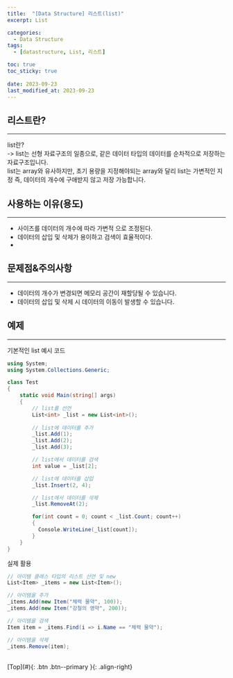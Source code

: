 ```yaml
---
title:  "[Data Structure] 리스트(list)"
excerpt: List

categories:
  - Data Structure
tags:
  - [datastructure, List, 리스트]

toc: true
toc_sticky: true
 
date: 2023-09-23
last_modified_at: 2023-09-23
---
```


## 리스트란?
---
list란? <br>
-> list는 선형 자료구조의 일종으로, 같은 데이터 타입의 데이터를 순차적으로 저장하는 자료구조입니다.  <br>
list는 array와 유사하지만, 초기 용량을 지정해야되는 array와 달리 list는 가변적인 지정 즉, 데이터의 개수에 구애받지 않고 저장 가능합니다.  <br>


## 사용하는 이유(용도)
---
- 사이즈를 데이터의 개수에 따라 가변적 으로 조정된다.
- 데이터의 삽입 및 삭제가 용이하고 검색이 효율적이다.
- 

## 문제점&주의사항
---
- 데이터의 개수가 변경되면 메모리 공간이 재할당될 수 있습니다.
- 데이터의 삽입 및 삭제 시 데이터의 이동이 발생할 수 있습니다.


## 예제
---

기본적인 list 예시 코드
```C#
using System;
using System.Collections.Generic;

class Test
{
    static void Main(string[] args)
    {
        // list를 선언
        List<int> _list = new List<int>();
        
        // list에 데이터를 추가
        _list.Add(1);
        _list.Add(2);
        _list.Add(3);

        // list에서 데이터를 검색
        int value = _list[2];

        // list에 데이터를 삽입
        _list.Insert(2, 4);

        // list에서 데이터를 삭제
        _list.RemoveAt(2);

        for(int count = 0; count < _list.Count; count++)
        {
          Console.WriteLine(_list[count]);
        }
    }
}
```

실제 활용
```C#
// 아이템 클래스 타입의 리스트 선언 및 new
List<Item> _items = new List<Item>();

// 아이템을 추가
_items.Add(new Item("체력 물약", 100));
_items.Add(new Item("강철의 영약", 200));

// 아이템을 검색
Item item = _items.Find(i => i.Name == "체력 물약");

// 아이템을 삭제
_items.Remove(item);
```

<br>
[Top](#){: .btn .btn--primary }{: .align-right}